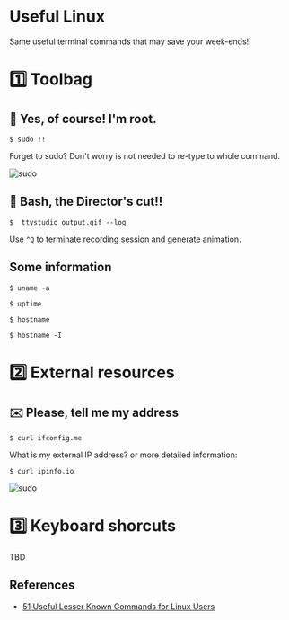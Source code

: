 Useful Linux
============
Same useful terminal commands that may save your week-ends!!

# :one: Toolbag

## :repeat: Yes, of course! I'm root.

```$ sudo !!```

Forget to sudo? Don't worry is not needed to re-type to whole command.

![sudo](gifs/sudo.gif)


## :movie_camera: Bash, the Director's cut!!

```$  ttystudio output.gif --log```

Use ```^Q``` to terminate recording session and generate animation.

## Some information

```$ uname -a```

```$ uptime```

```$ hostname```

```$ hostname -I```

# :two: External resources

## :envelope: Please, tell me my address

``` $ curl ifconfig.me ```

What is my external IP address? or more detailed information:

``` $ curl ipinfo.io ```

![sudo](gifs/ipinfo.gif)

# :three: Keyboard shorcuts

TBD


## References

* [51 Useful Lesser Known Commands for Linux Users](https://www.tecmint.com/51-useful-lesser-known-commands-for-linux-users/)
